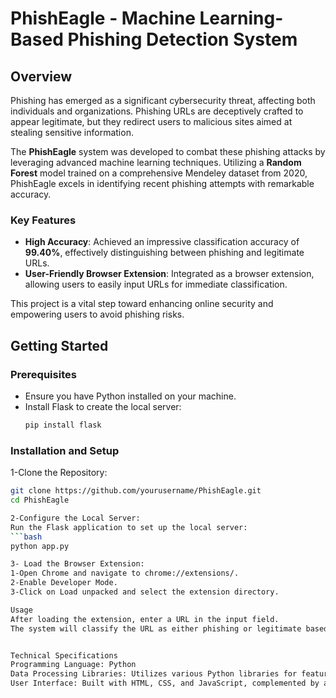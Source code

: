 # PhishEagle - Machine Learning-Based Phishing Detection System
## Overview
Phishing has emerged as a significant cybersecurity threat, affecting both individuals and organizations. Phishing URLs are deceptively crafted to appear legitimate, but they redirect users to malicious sites aimed at stealing sensitive information.

The **PhishEagle** system was developed to combat these phishing attacks by leveraging advanced machine learning techniques. Utilizing a **Random Forest** model trained on a comprehensive Mendeley dataset from 2020, PhishEagle excels in identifying recent phishing attempts with remarkable accuracy.

### Key Features
- **High Accuracy**: Achieved an impressive classification accuracy of **99.40%**, effectively distinguishing between phishing and legitimate URLs.
- **User-Friendly Browser Extension**: Integrated as a browser extension, allowing users to easily input URLs for immediate classification.

This project is a vital step toward enhancing online security and empowering users to avoid phishing risks.

## Getting Started

### Prerequisites
- Ensure you have Python installed on your machine.
- Install Flask to create the local server:
   ```bash
   pip install flask

### Installation and Setup
1-Clone the Repository:
 ```bash
 git clone https://github.com/yourusername/PhishEagle.git
cd PhishEagle

2-Configure the Local Server:
Run the Flask application to set up the local server:
```bash
python app.py

3- Load the Browser Extension:
1-Open Chrome and navigate to chrome://extensions/.
2-Enable Developer Mode.
3-Click on Load unpacked and select the extension directory.

Usage
After loading the extension, enter a URL in the input field.
The system will classify the URL as either phishing or legitimate based on its training.


Technical Specifications
Programming Language: Python
Data Processing Libraries: Utilizes various Python libraries for feature extraction and data cleaning.
User Interface: Built with HTML, CSS, and JavaScript, complemented by a Flask API for communication between the extension and the backend.


